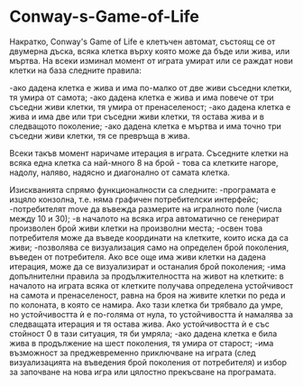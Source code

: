 # Conway-s-Game-of-Life


Накратко, Conway's Game of Life е клетъчен автомат, състоящ се от двумерна дъска, всяка клетка върху която може да бъде или жива, или мъртва. На всеки изминал момент от играта умират или се раждат нови клетки на база следните правила:

-ако дадена клетка е жива и има по-малко от две живи съседни клетки, тя умира от самота;
-ако дадена клетка е жива и има повече от три съседни живи клетки, тя умира от пренаселеност;
-ако дадена клетка е жива и има две или три съседни живи клетки, тя остава жива и в следващото поколение;
-ако дадена клетка е мъртва и има точно три съседни живи клетки, тя се превръща в жива.

Всеки такъв момент наричаме итерация в играта.
Съседните клетки на всяка една клетка са най-много 8 на брой - това са клетките нагоре, надолу, наляво, надясно и диагонално от самата клетка.


Изискванията спрямо функционалности са следните:
-програмата e изцяло конзолна, т.е. няма графичен потребителски интерфейс;
-потребителят move да въвежда размерите на игралното поле (числа между 10 и 30);
-в началото на всяка игра автоматично се генерират произволен брой живи клетки на произволни места;
-освен това потребителя може да въведе координати на клетките, които иска да са живи;
-позволява се визуализация само на определен брой поколения, въведен от потребителя. Ако все още има живи клетки на дадена итерация, може да се визуализират и останалия брой поколения;
-има допълнителни правила за продължителността на живот на клетките: в началото на играта всяка от клетките получава определена устойчивост на самота и пренаселеност, равна на броя на живите клетки по реда и по колоната, в която се намира. Ако тази клетка би трябвало да умре, но устойчивостта ѝ е по-голяма от нула, то устойчивостта ѝ намалява за следващата итерация и тя остава жива. Ако устойчивостта ѝ е със стойност 0 в тази ситуация, тя би умряла;
-ако дадена клетка е била жива в продължение на шест поколения, тя умира от старост;
-има възможност за преджевременно приключване на играта (след визуализацията на въведения брой поколения от потребителя) и избор за започване на нова игра или цялостно прекъсване на програмата.
